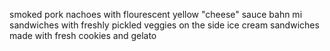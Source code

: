 smoked pork nachoes with flourescent yellow "cheese" sauce
bahn mi sandwiches with freshly pickled veggies on the side
ice cream sandwiches made with fresh cookies and gelato
